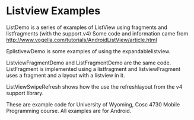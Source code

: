 Listview Examples
===========

ListDemo is a series of examples of ListView using fragments and listfragments (with the support.v4)
Some code and information came from http://www.vogella.com/tutorials/AndroidListView/article.html

EplistivewDemo is some examples of using the expandablelistview.

ListviewFragmentDemo and ListFragmentDemo are the same code.  ListFragment is implemented using a 
listfragment and listviewFragment uses a fragment and a layout with a listview in it.

ListViewSwipeRefresh shows how the use the refreshlayout from the v4 support library.


These are example code for University of Wyoming, Cosc 4730 Mobile Programming course.
All examples are for Android. 